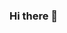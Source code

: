 ### Hi there 👋

<!--
**Ana2006f/Ana2006f** is a ✨ _special_ ✨ repository because its `README.md` (this file) appears on your GitHuM
Meu Nome e Ana Flavia dos Santos Barboza tenho 17 anos e moro no Capao da imbuia
Estudo no colegio republica Uruguia no 1 ano B 
meu bicho favorito e cavalo quero fazer faculdade de veterinaria.
